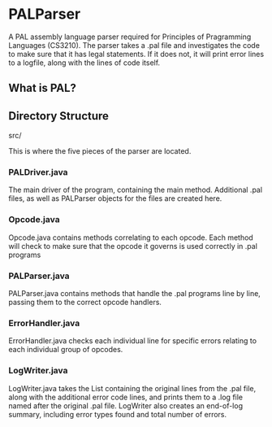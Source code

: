 # PALParser
A PAL assembly language parser required for Principles of Pragramming Languages (CS3210). The parser takes a .pal file and investigates the code to make sure that it has legal statements. If it does not, it will print error lines to a logfile, along with the lines of code itself.

## What is PAL?

## Directory Structure
src/

This is where the five pieces of the parser are located.  

### PALDriver.java
The main driver of the program, containing the main method. Additional .pal files, 
as well as PALParser objects for the files are created here.

### Opcode.java
Opcode.java contains methods correlating to each opcode. Each method will check to 
make sure that the opcode it governs is used correctly in .pal programs

### PALParser.java
PALParser.java contains methods that handle the .pal programs line by line, passing 
them to the correct opcode handlers.

### ErrorHandler.java
ErrorHandler.java checks each individual line for specific errors relating to each 
individual group of opcodes.

### LogWriter.java
LogWriter.java takes the List containing the original lines from the .pal file, 
along with the additional error code lines, and prints them to a .log file named 
after the original .pal file. LogWriter also creates an end-of-log summary, including
error types found and total number of errors.
